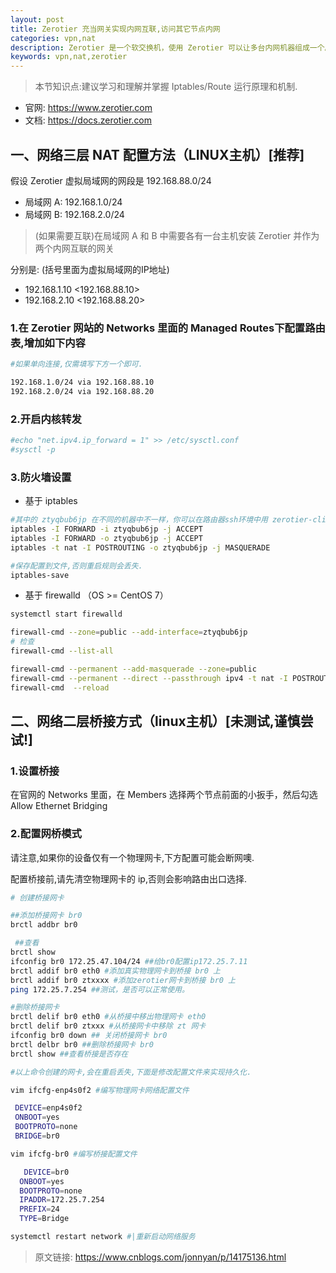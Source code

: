 ```yaml
---
layout: post
title: Zerotier 充当网关实现内网互联,访问其它节点内网
categories: vpn,nat
description: Zerotier 是一个软交换机，使用 Zerotier 可以让多台内网机器组成一个局域网。
keywords: vpn,nat,zerotier
---
```

> 本节知识点:建议学习和理解并掌握 Iptables/Route 运行原理和机制.

- 官网: <https://www.zerotier.com>
- 文档: <https://docs.zerotier.com>

## 一、网络三层 NAT 配置方法（LINUX主机）[推荐]

假设 Zerotier 虚拟局域网的网段是 192.168.88.0/24

- 局域网 A: 192.168.1.0/24
- 局域网 B: 192.168.2.0/24

> (如果需要互联)在局域网 A 和 B 中需要各有一台主机安装 Zerotier 并作为两个内网互联的网关

分别是: (括号里面为虚拟局域网的IP地址)

- 192.168.1.10 <192.168.88.10>
- 192.168.2.10 <192.168.88.20>

### 1.在 Zerotier 网站的 Networks 里面的 Managed Routes下配置路由表,增加如下内容

```sh
#如果单向连接,仅需填写下方一个即可.

192.168.1.0/24 via 192.168.88.10 
192.168.2.0/24 via 192.168.88.20
```

### 2.开启内核转发

```sh
#echo "net.ipv4.ip_forward = 1" >> /etc/sysctl.conf
#sysctl -p
```

### 3.防火墙设置

- 基于 iptables 
```sh
#其中的 ztyqbub6jp 在不同的机器中不一样，你可以在路由器ssh环境中用 zerotier-cli listnetworks 或者 ifconfig 查询zt开头的网卡名
iptables -I FORWARD -i ztyqbub6jp -j ACCEPT
iptables -I FORWARD -o ztyqbub6jp -j ACCEPT
iptables -t nat -I POSTROUTING -o ztyqbub6jp -j MASQUERADE

#保存配置到文件,否则重启规则会丢失.
iptables-save 
```

- 基于 firewalld （OS >= CentOS 7）

```sh
systemctl start firewalld

firewall-cmd --zone=public --add-interface=ztyqbub6jp
# 检查
firewall-cmd --list-all

firewall-cmd --permanent --add-masquerade --zone=public
firewall-cmd --permanent --direct --passthrough ipv4 -t nat -I POSTROUTING -o ztyqbub6jp -j MASQUERADE -s 192.168.1.0/24
firewall-cmd  --reload
```

## 二、网络二层桥接方式（linux主机）[未测试,谨慎尝试!]

### 1.设置桥接

在官网的 Networks 里面，在 Members 选择两个节点前面的小扳手，然后勾选 Allow Ethernet Bridging

### 2.配置网桥模式

请注意,如果你的设备仅有一个物理网卡,下方配置可能会断网噢.

配置桥接前,请先清空物理网卡的 ip,否则会影响路由出口选择.

```sh
# 创建桥接网卡

##添加桥接网卡 br0
brctl addbr br0

 ##查看
brctl show
ifconfig br0 172.25.47.104/24 ##给br0配置ip172.25.7.11
brctl addif br0 eth0 #添加真实物理网卡到桥接 br0 上
brctl addif br0 ztxxxx #添加zerotier网卡到桥接 br0 上
ping 172.25.7.254 ##测试，是否可以正常使用。

#删除桥接网卡
brctl delif br0 eth0 #从桥接中移出物理网卡 eth0
brctl delif br0 ztxxx #从桥接网卡中移除 zt 网卡
ifconfig br0 down ## 关闭桥接网卡 br0
brctl delbr br0 ##删除桥接网卡 br0
brctl show ##查看桥接是否存在

#以上命令创建的网卡,会在重启丢失,下面是修改配置文件来实现持久化.

vim ifcfg-enp4s0f2 #编写物理网卡网络配置文件

 DEVICE=enp4s0f2
 ONBOOT=yes
 BOOTPROTO=none
 BRIDGE=br0

vim ifcfg-br0 #编写桥接配置文件

   DEVICE=br0
  ONBOOT=yes
  BOOTPROTO=none
  IPADDR=172.25.7.254
  PREFIX=24
  TYPE=Bridge

systemctl restart network #|重新启动网络服务
```

> 原文链接: <https://www.cnblogs.com/jonnyan/p/14175136.html>
